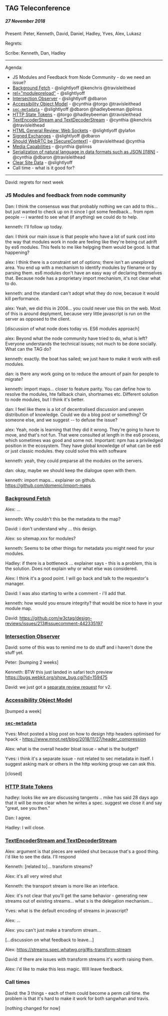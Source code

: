 ﻿## TAG Teleconference
##### 27 November 2018

Present: Peter, Kenneth, David, Daniel, Hadley, Yves, Alex, Lukasz

Regrets: 

Scribe: Kenneth, Dan, Hadley

---

Agenda:

* JS Modules and Feedback from Node Community - do we need an issue?
* [Background Fetch](https://github.com/w3ctag/design-reviews/issues/279) - @slightlyoff @kenchris @travisleithead
* [<link> rel="modulepreload"](https://github.com/w3ctag/design-reviews/issues/213) - @slightlyoff
* [Intersection Observer](https://github.com/w3ctag/design-reviews/issues/197) - @slightlyoff @dbaron
* [Accessibility Object Model](https://github.com/w3ctag/design-reviews/issues/134) - @cynthia @torgo @travisleithead
* [`sec-metadata`](https://github.com/w3ctag/design-reviews/issues/280) - @slightlyoff @dbaron @hadleybeeman @plinss
* [HTTP State Tokens](https://github.com/w3ctag/design-reviews/issues/297) - @torgo @hadleybeeman @travisleithead
* [TextEncoderStream and TextDecoderStream](https://github.com/w3ctag/design-reviews/issues/282) - @cynthia @kenchris @travisleithead  
* [HTML General Review: Web Sockets](https://github.com/w3ctag/design-reviews/issues/268) - @slightlyoff @ylafon
* [Signed Exchanges](https://github.com/w3ctag/design-reviews/issues/235) - @slightlyoff @dbaron
* [Should WebRTC be [SecureContext]](https://github.com/w3ctag/design-reviews/issues/228) - @travisleithead @cynthia
* [Media Capabilities](https://github.com/w3ctag/design-reviews/issues/218) - @cynthia @plinss
* [Serialization of natural language in data formats such as JSON [I18N]](https://github.com/w3ctag/design-reviews/issues/178) -  @cynthia @dbaron @travisleithead
* [Clear Site Data](https://github.com/w3ctag/design-reviews/issues/62) - @slightlyoff
* Call time - what is it good for?

---

David: regrets for next week

### JS Modules and feedback from node community

Dan: I think the consensus was that probably nothing we can add to this... but just wanted to check up on it since I got some feedback... from npm people -- i wanted to see what (if anything) we could do to help.

kenneth: I'll follow up today.

dan: I think our main issue is that people who have a lot of sunk cost into the way that modules work in node are feeling like they're being cut adrift by es6 modules. This feels to me like helpging them would be good. Is that happening?

alex: I think there is a constraint set of options; there isn't an unexplored area. You end up with a mechanism to identify modules by filename or by parsing them. es6 modules don't have an easy way of declaring themselves that. Because node has a proprietary import mechanism, it's not clear what to do.

kenneth: and the standard can't adopt what they do now, becasue it would kill  performance.

alex: Yeah, we did this in 2006... you could never use this on the web. Most of this is around deplyment, because very little javascript is run on the server as opposed to the client.

[discussion of what node does today vs. ES6 modules approach]

alex: Beyond what the node community have tried to do, what is left? Everyone understands the technical issues; not much to be done socially. What can the TAG do?

kenneth: exactly. the boat has sailed; we just have to make it work with es6 modules.

dan: is there any work going on to reduce the amount of pain for people to migrate?

kenneth: import maps... closer to feature parity. You can define how to resolve the modules, hte fallback chain, shortnames etc. Different solution to node modules, but I think it's better.

dan: I feel like there is a lot of decentralised discussion and uneven distribution of knowledge. Could we do a blog post or something? Or someone else, and we suggest -- to defuse the issue? 

alex: Yeah, node is learning that they did it wrong. They're going to have to move, and that's not fun. That were consulted at length in the es6 process, which sometimes was good and some not. Important: npm has a priviledged position in the ecosystem. They have global knowledge of what can be es6 or just classic modules. they could solve this with software

kenneth: yeah, they could preparse all the modules on the servers.

dan: okay, maybe we should keep the dialogue open with them.

kenneth: import maps... explainer on github. https://github.com/domenic/import-maps

### [Background Fetch](https://github.com/w3ctag/design-reviews/issues/279)

Alex: ...

kenneth: Why couldn't this be the metadata to the map?  

David: i don't understand why ... this design.

Alex: so sitemap.xxx for modules?

kenneth: Seems to be other things for metadata you might need for your modules.

Hadley: if there is a bottleneck ... explainer says - this is a problem, this is the solution. Does not explain why or what else was considered.

Alex: I think it's a good point.  I will go back and talk to the requestor's manager.

David: I was also starting to write a comment - i'll add that.

kenneth: how would you ensure integrity? that would be nice to have in your module map.

David: https://github.com/w3ctag/design-reviews/issues/213#issuecomment-442335197

### [Intersection Observer](https://github.com/w3ctag/design-reviews/issues/197) 

David: some of this was to remind me to do stuff and i haven't done the stuff yet.

Peter: [bumping 2 weeks]

Kenneth: BTW this just landed in safari tech preview https://bugs.webkit.org/show_bug.cgi?id=159475

David: we just got a [separate review request](https://github.com/w3ctag/design-reviews/issues/328) for v2.

### [Accessibility Object Model](https://github.com/w3ctag/design-reviews/issues/134) 

[bumped a week]

### [`sec-metadata`](https://github.com/w3ctag/design-reviews/issues/280) 

Yves: Mnot posted a blog post on how to design http headers optimised for hpack - https://www.mnot.net/blog/2018/11/27/header_compression

Alex: what is the overall header bloat issue - what is the budget?

Yves: i think it's a separate issue - not related to sec metadata in itself.  I suggest asking mark or others in the http working group we can ask this.

[closed]

### [HTTP State Tokens](https://github.com/w3ctag/design-reviews/issues/297)

hadley: looks like we are discussing tangents .. mike has said 28 days ago that it will be more clear when he writes a spec. suggest we close it and say "great, see you then."

Dan: I agree.

Hadley: I will close.

### [TextEncoderStream and TextDecoderStream](https://github.com/w3ctag/design-reviews/issues/282)

Alex: argument is that pieces are welded shut because that's a good thing. i'd like to see the data. I'll respond

Kenneth: [related to]... transform streams?

Alex: it's all very wired shut

Kenneth: the transport stream is more like an interface.

Alex: it's not clear that you'll get the same behavior - generating new streams out of existing streams... what s is the delegation mechanism...

Yves: what is the default encoding of streams in javascript?

Alex: ...

Alex: you can't just make a transform stream...

[...discussion on what feedback to leave...]

Alex: https://streams.spec.whatwg.org/#is-transform-stream

David: if there are issues with transform streams it's worth raising them.

Alex: i'd like to make this less magic. Will leave feedback.

### Call times

David: the 3 things - each of them could become a perm call time. the problem is that it's hard to make it work for both sangwhan and travis. 

[nothing changed for now]

